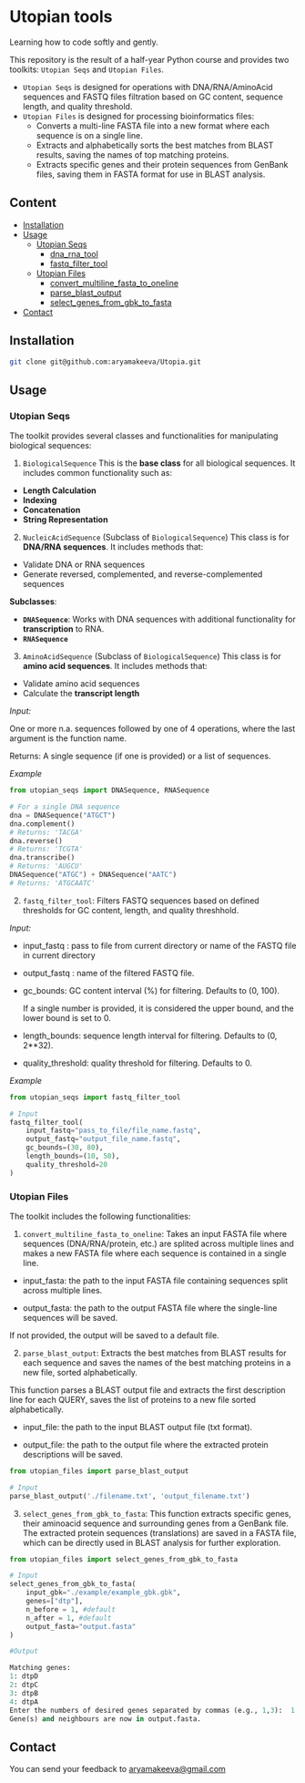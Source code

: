 # Utopian tools
Learning how to code softly and gently. 

This repository is the result of a half-year Python course and provides two toolkits: `Utopian Seqs` and `Utopian Files`. 

- `Utopian Seqs` is designed for operations with DNA/RNA/AminoAcid sequences and FASTQ files filtration based on GC content, sequence length, and quality threshold.  
- `Utopian Files` is designed for processing bioinformatics files:
  - Converts a multi-line FASTA file into a new format where each sequence is on a single line.
  - Extracts and alphabetically sorts the best matches from BLAST results, saving the names of top matching proteins.
  - Extracts specific genes and their protein sequences from GenBank files, saving them in FASTA format for use in BLAST analysis.

## Content
- [Installation](#installation)
- [Usage](#usage)
  - [Utopian Seqs](#utopian-seqs)
    - [dna_rna_tool](#dna_rna_tool)
    - [fastq_filter_tool](#fastq_filter_tool)
  - [Utopian Files](#utopian-files)
    - [convert_multiline_fasta_to_oneline](#convert_multiline_fasta_to_oneline)
    - [parse_blast_output](#parse_blast_output)
    - [select_genes_from_gbk_to_fasta](#select_genes_from_gbk_to_fasta)
- [Contact](#contact)

## Installation 
```bash
git clone git@github.com:aryamakeeva/Utopia.git
```
## Usage

### Utopian Seqs
The toolkit provides several classes and functionalities for manipulating biological sequences:

1. `BiologicalSequence`
This is the **base class** for all biological sequences. It includes common functionality such as:

- **Length Calculation**
- **Indexing**
- **Concatenation**
- **String Representation**

2. `NucleicAcidSequence` (Subclass of `BiologicalSequence`)
This class is for **DNA/RNA sequences**. It includes methods that:

- Validate DNA or RNA sequences
- Generate reversed, complemented, and reverse-complemented sequences

**Subclasses**:

- **`DNASequence`**: Works with DNA sequences with additional functionality for **transcription** to RNA.
- **`RNASequence`**

3. `AminoAcidSequence` (Subclass of `BiologicalSequence`)
This class is for **amino acid sequences**. It includes methods that:

- Validate amino acid sequences
- Calculate the **transcript length** 
  
*Input:*

One or more n.a. sequences followed by one of 4 operations, where the last argument is the function name.

Returns: A single sequence (if one is provided) or a list of sequences.

*Example*

```python
from utopian_seqs import DNASequence, RNASequence

# For a single DNA sequence
dna = DNASequence("ATGCT")
dna.complement()
# Returns: 'TACGA'
dna.reverse()
# Returns: 'TCGTA'
dna.transcribe()
# Returns: 'AUGCU'
DNASequence("ATGC") + DNASequence("AATC")
# Returns: 'ATGCAATC'
```

2. `fastq_filter_tool`: Filters FASTQ sequences based on defined thresholds for GC content, length, and quality threshhold.

*Input:*

- input_fastq : pass to file from current directory or name of the FASTQ file in current directory
- output_fastq : name of the filtered FASTQ file.
- gc_bounds: GC content interval (%) for filtering. Defaults to (0, 100).

  If a single number is provided, it is considered the upper bound, and the lower bound is set to 0.

- length_bounds: sequence length interval for filtering. Defaults to (0, 2**32).

- quality_threshold: quality threshold for filtering. Defaults to 0.

*Example*

```python
from utopian_seqs import fastq_filter_tool

# Input
fastq_filter_tool(
    input_fastq="pass_to_file/file_name.fastq",
    output_fastq="output_file_name.fastq",
    gc_bounds=(30, 80),
    length_bounds=(10, 50),
    quality_threshold=20
)
```
### Utopian Files

The toolkit includes the following functionalities:

1. `convert_multiline_fasta_to_oneline`: Takes an input FASTA file where sequences (DNA/RNA/protein, etc.) are splited across multiple lines and makes a new FASTA file where each sequence is contained in a single line.

- input_fasta: the path to the input FASTA file containing sequences split across multiple lines.
    
- output_fasta: the path to the output FASTA file where the single-line sequences will be saved.

If not provided, the output will be saved to a default file.
  
2. `parse_blast_output`: Extracts the best matches from BLAST results for each sequence and saves the names of the best matching proteins in a new file, sorted alphabetically.

This function parses a BLAST output file and extracts the first description line for each QUERY, saves the list of proteins to a new file sorted alphabetically.

- input_file: the path to the input BLAST output file (txt format).
        
- output_file: the path to the output file where the extracted protein descriptions will be saved.

```python
from utopian_files import parse_blast_output

# Input
parse_blast_output('./filename.txt', 'output_filename.txt')
```

3. `select_genes_from_gbk_to_fasta`: This function extracts specific genes, their aminoacid sequence and surrounding genes from a GenBank file. The extracted protein sequences (translations) are saved in a FASTA file, which can be directly used in BLAST analysis for further exploration.

```python
from utopian_files import select_genes_from_gbk_to_fasta

# Input
select_genes_from_gbk_to_fasta(
    input_gbk="./example/example_gbk.gbk",
    genes=["dtp"],
    n_before = 1, #default
    n_after = 1, #default 
    output_fasta="output.fasta"
)

#Output

Matching genes:
1: dtpD
2: dtpC
3: dtpB
4: dtpA
Enter the numbers of desired genes separated by commas (e.g., 1,3):  1
Gene(s) and neighbours are now in output.fasta.
```

## Contact

You can send your feedback to aryamakeeva@gmail.com
